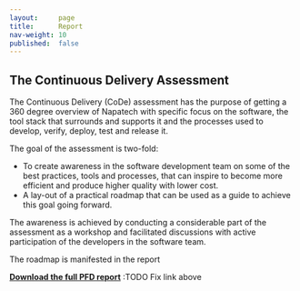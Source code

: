 ```yaml
---
layout:     page
title:      Report
nav-weight: 10
published:  false
---
```


## The Continuous Delivery Assessment

The Continuous Delivery (CoDe) assessment has the purpose of getting a 360 degree overview of Napatech  with specific focus on the software, the tool stack that surrounds and supports it and the processes used to develop, verify, deploy, test and release it.

The goal of the assessment is two-fold:

* To create awareness in the software development team on some of the best practices, tools and processes, that can inspire to become more efficient and produce higher quality with lower cost.
* A lay-out of a practical roadmap that can be used as a guide to achieve this goal going forward.

The awareness is achieved by conducting a considerable part of the assessment as a workshop and facilitated discussions with active participation of the developers in the software team.

The roadmap is manifested in the report

__[Download the full PFD report](/res/code.assessment.COMPANY.pdf)__
:TODO Fix link above